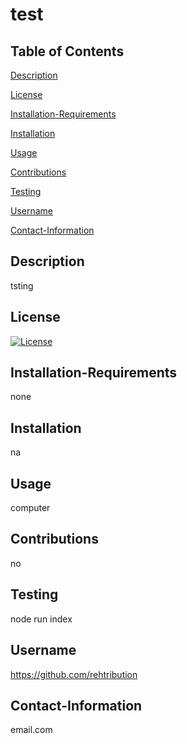 # test

  ## Table of Contents

  [Description](#Description)
  
  [License](#License)
  
  [Installation-Requirements](#Installation-Requirements)
  
  [Installation](#Installation)
  
  [Usage](#Usage)
  
  [Contributions](#Contributions)
  
  [Testing](#Testing)
  
  [Username](#Username)
  
  [Contact-Information](#Contact-Information)


## Description
tsting

## License
[![License](https://img.shields.io/badge/License-MIT-blue.svg)](https://opensource.org/licenses/MIT)

## Installation-Requirements
none

## Installation
na

## Usage
computer

## Contributions
no

## Testing
node run index

## Username
https://github.com/rehtribution

## Contact-Information
email.com

